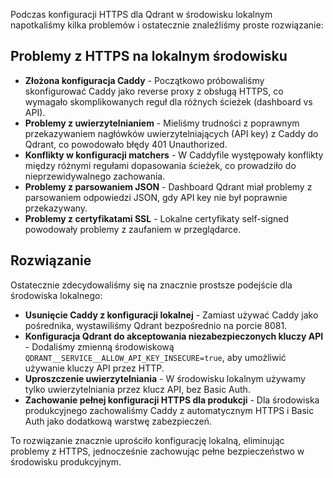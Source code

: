 Podczas konfiguracji HTTPS dla Qdrant w środowisku lokalnym napotkaliśmy kilka problemów i ostatecznie znaleźliśmy proste rozwiązanie:

## Problemy z HTTPS na lokalnym środowisku

*   **Złożona konfiguracja Caddy** - Początkowo próbowaliśmy skonfigurować Caddy jako reverse proxy z obsługą HTTPS, co wymagało skomplikowanych reguł dla różnych ścieżek (dashboard vs API).
*   **Problemy z uwierzytelnianiem** - Mieliśmy trudności z poprawnym przekazywaniem nagłówków uwierzytelniających (API key) z Caddy do Qdrant, co powodowało błędy 401 Unauthorized.
*   **Konflikty w konfiguracji matchers** - W Caddyfile występowały konflikty między różnymi regułami dopasowania ścieżek, co prowadziło do nieprzewidywalnego zachowania.
*   **Problemy z parsowaniem JSON** - Dashboard Qdrant miał problemy z parsowaniem odpowiedzi JSON, gdy API key nie był poprawnie przekazywany.
*   **Problemy z certyfikatami SSL** - Lokalne certyfikaty self-signed powodowały problemy z zaufaniem w przeglądarce.

## Rozwiązanie

Ostatecznie zdecydowaliśmy się na znacznie prostsze podejście dla środowiska lokalnego:

*   **Usunięcie Caddy z konfiguracji lokalnej** - Zamiast używać Caddy jako pośrednika, wystawiliśmy Qdrant bezpośrednio na porcie 8081.
*   **Konfiguracja Qdrant do akceptowania niezabezpieczonych kluczy API** - Dodaliśmy zmienną środowiskową `QDRANT__SERVICE__ALLOW_API_KEY_INSECURE=true`, aby umożliwić używanie kluczy API przez HTTP.
*   **Uproszczenie uwierzytelniania** - W środowisku lokalnym używamy tylko uwierzytelniania przez klucz API, bez Basic Auth.
*   **Zachowanie pełnej konfiguracji HTTPS dla produkcji** - Dla środowiska produkcyjnego zachowaliśmy Caddy z automatycznym HTTPS i Basic Auth jako dodatkową warstwę zabezpieczeń.

To rozwiązanie znacznie uprościło konfigurację lokalną, eliminując problemy z HTTPS, jednocześnie zachowując pełne bezpieczeństwo w środowisku produkcyjnym.

